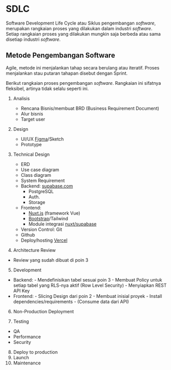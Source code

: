 # SDLC

Software Development Life Cycle atau Siklus pengembangan _software_, merupakan rangkaian proses yang dilakukan dalam industri _software_. 
Setiap rangkaian proses yang dilakukan mungkin saja berbeda atau sama disetiap industri _software_.

## Metode Pengembangan Software

Agile, metode ini menjalankan tahap secara berulang atau iteratif. Proses menjalankan stau putaran tahapan disebut dengan Sprint.

Berikut rangkaian proses pengembangan _software_. Rangkaian ini sifatnya fleksibel, artinya tidak selalu seperti ini.

1. Analisis
    - Rencana Bisnis/membuat BRD (Business Requirement Document)
    - Alur bisnis
    - Target user
     
2. Design
    - UI/UX [Figma](https://figma.com)/Sketch
    - Prototype

3. Technical Design
    - ERD 
    - Use case diagram
    - Class diagram 
    - System Requirement
    - Backend: [supabase.com](https://supabase.com) 
      - PostgreSQL
      - Auth.
      - Storage
    - Frontend:
      - [Nuxt.js](https://nuxt.com) (framework Vue)
      - [Bootstrap](https://getbootstrap.com)/Tailwind
      - Module integrasi [nuxt/supabase](https://supabase.nuxtjs.org/)
    - Version Control: Git
    - Github
    - Deploy/hosting  [Vercel](https://vercel.com)

4. Architecture Review
  - Review yang sudah dibuat di poin 3

5. Development
  - Backend:
        - Mendefinisikan tabel sesuai poin 3
        - Membuat Policy untuk setiap tabel yang RLS-nya aktif (Row Level Security)
        - Menyiapkan REST API Key
  - Frontend: 
        - Slicing Design dari poin 2
        - Membuat inisial proyek
        - Install dependencies/requirements
        - (Consume data dari API)
     
6. Non-Production Deployment

7. Testing
  - QA
  - Performance
  - Security

8. Deploy to production
9. Launch
10. Maintenance
